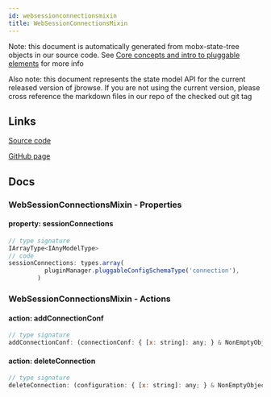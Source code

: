 ```yaml
---
id: websessionconnectionsmixin
title: WebSessionConnectionsMixin
---
```


Note: this document is automatically generated from mobx-state-tree objects in
our source code. See
[Core concepts and intro to pluggable elements](/docs/developer_guide/) for more
info

Also note: this document represents the state model API for the current released
version of jbrowse. If you are not using the current version, please cross
reference the markdown files in our repo of the checked out git tag

## Links

[Source code](https://github.com/GMOD/jbrowse-components/blob/main/packages/web-core/src/SessionConnections.ts)

[GitHub page](https://github.com/GMOD/jbrowse-components/tree/main/website/docs/models/WebSessionConnectionsMixin.md)

## Docs

### WebSessionConnectionsMixin - Properties

#### property: sessionConnections

```js
// type signature
IArrayType<IAnyModelType>
// code
sessionConnections: types.array(
          pluginManager.pluggableConfigSchemaType('connection'),
        )
```

### WebSessionConnectionsMixin - Actions

#### action: addConnectionConf

```js
// type signature
addConnectionConf: (connectionConf: { [x: string]: any; } & NonEmptyObject & { setSubschema(slotName: string, data: Record<string, unknown>): Record<string, unknown> | ({ [x: string]: any; } & NonEmptyObject & { ...; } & IStateTreeNode<...>); } & IStateTreeNode<...>) => any
```

#### action: deleteConnection

```js
// type signature
deleteConnection: (configuration: { [x: string]: any; } & NonEmptyObject & { setSubschema(slotName: string, data: Record<string, unknown>): Record<string, unknown> | ({ [x: string]: any; } & NonEmptyObject & ... & IStateTreeNode<...>); } & IStateTreeNode<...>) => any
```

